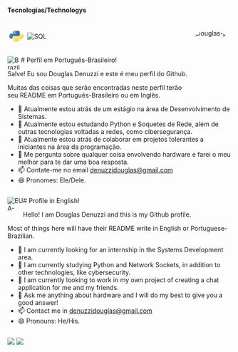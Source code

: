 <h4>Tecnologias/Technologys</h4>

</div align="center">
<div style="display: inline_block"><br>
  <img align="center" alt="Python" height="30" width="40" src="https://raw.githubusercontent.com/devicons/devicon/master/icons/python/python-original.svg">
  <img align="center" alt="SQL" height="30" width="40" src="https://cdn.jsdelivr.net/gh/devicons/devicon/icons/mysql/mysql-original.svg"">
  <img align="right" alt="Douglas-pic" height="150" style="border-radius:50px;" src="https://cdn.discordapp.com/attachments/656566395936571423/952613824333242448/CodeSorcerer.png?width=676&height=676">
</div>

##

<img align="left" alt="Brazil-Flag" height="30" width="30" src="https://cdn.discordapp.com/attachments/656566395936571423/975555995449294938/1f1e7-1f1f7.png"> # Perfil em Português-Brasileiro!


Salve! Eu sou Douglas Denuzzi e este é meu perfil do Github.

Muitas das coisas que serão encontradas neste perfil terão seu README em Português-Brasileiro ou em Inglês.

- 🔭 Atualmente estou atrás de um estágio na área de Desenvolvimento de Sistemas.
- 🌱 Atualmente estou estudando Python e Soquetes de Rede, além de outras tecnologias voltadas a redes, como cibersegurança.
- 👯 Atualmente estou atrás de colaborar em projetos tolerantes a iniciantes na área da programação.
- 💬 Me pergunta sobre qualquer coisa envolvendo hardware e farei o meu melhor para te dar uma boa resposta.
- 📫 Contate-me no email denuzzidouglas@gmail.com
- 😄 Pronomes: Ele/Dele.

##

<img align="left" alt="EUA-Flag" height="35" width="35" src="https://cdn.discordapp.com/attachments/656566395936571423/975564050857607229/1f1fa-1f1f8.png"> # Profile in English!

Hello! I am Douglas Denuzzi and this is my Github profile.

Most of things here will have their README write in English or Portuguese-Brazilian.

- 🔭 I am currently looking for an internship in the Systems Development area.
- 🌱 I am currently studying Python and Network Sockets, in addition to other technologies, like cybersecurity.
- 👯 I am currently looking to work in my own project of creating a chat application for me and my friends.
- 💬 Ask me anything about hardware and I will do my best to give you a good answer!
- 📫 Contact me in denuzzidouglas@gmail.com
- 😄 Pronouns: He/His.

##

<div>
  <a href = "mailto:denuzzidouglas@gmail.com"><img src="https://img.shields.io/badge/-Gmail-%23333?style=for-the-badge&logo=gmail&logoColor=white" target="_blank"></a>
 </a> 
  <a href="https://www.linkedin.com/in/douglasdenuzzi/" target="_blank"><img src="https://img.shields.io/badge/-LinkedIn-%230077B5?style=for-the-badge&logo=linkedin&logoColor=white" target="_blank"></a>
</div>
